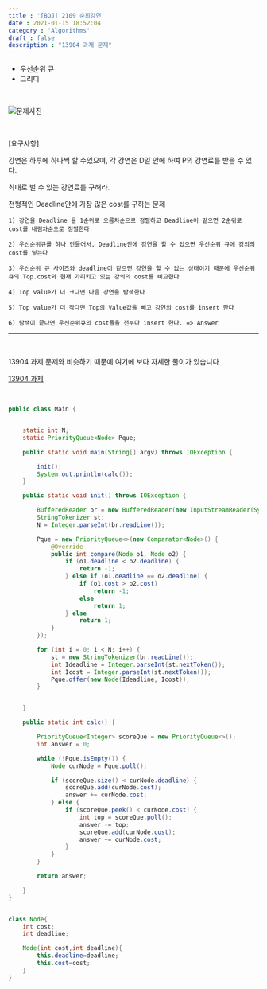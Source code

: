 ```yaml
---
title : '[BOJ] 2109 순회강연'
date : 2021-01-15 18:52:04
category : 'Algorithms'
draft : false
description : "13904 과제 문제"
---
```


* 우선순위 큐
* 그리디

<br/>

![문제사진](https://user-images.githubusercontent.com/57346393/104706348-4f112c80-575e-11eb-8f51-e10e31cadd6e.png)

<br/>

[요구사항]

강연은 하루에 하나씩 할 수있으며, 각 강연은 D일 안에 하여 P의 강연료를 받을 수 있다.

최대로 벌 수 있는 강연료를 구해라.


전형적인 Deadline안에 가장 많은 cost를 구하는 문제

```
1) 강연을 Deadline 을 1순위로 오름차순으로 정렬하고 Deadline이 같으면 2순위로 cost를 내림차순으로 정렬한다

2) 우선순위큐를 하나 만들어서, Deadline안에 강연을 할 수 있으면 우선순위 큐에 강의의 cost를 넣는다

3) 우선순위 큐 사이즈와 deadline이 같으면 강연을 할 수 없는 상태이기 때문에 우선순위큐의 Top.cost와 현재 가리키고 있는 강의의 cost를 비교한다

4) Top value가 더 크다면 다음 강연을 탐색한다

5) Top value가 더 작다면 Top의 Value값을 빼고 강연의 cost를 insert 한다

6) 탐색이 끝나면 우선순위큐의 cost들을 전부다 insert 한다. => Answer
```

---
<br/>

13904 과제 문제와 비슷하기 때문에 여기에 보다 자세한 풀이가 있습니다

[13904 과제](https://chmook.netlify.app/Algorithms/[BOJ]%2013904%20%EA%B3%BC%EC%A0%9C/)

<br/>


```java
public class Main {


    static int N;
    static PriorityQueue<Node> Pque;

    public static void main(String[] argv) throws IOException {

        init();
        System.out.println(calc());
    }

    public static void init() throws IOException {

        BufferedReader br = new BufferedReader(new InputStreamReader(System.in));
        StringTokenizer st;
        N = Integer.parseInt(br.readLine());

        Pque = new PriorityQueue<>(new Comparator<Node>() {
            @Override
            public int compare(Node o1, Node o2) {
                if (o1.deadline < o2.deadline) {
                    return -1;
                } else if (o1.deadline == o2.deadline) {
                    if (o1.cost > o2.cost)
                        return -1;
                    else
                        return 1;
                } else
                    return 1;
            }
        });

        for (int i = 0; i < N; i++) {
            st = new StringTokenizer(br.readLine());
            int Ideadline = Integer.parseInt(st.nextToken());
            int Icost = Integer.parseInt(st.nextToken());
            Pque.offer(new Node(Ideadline, Icost));
        }


    }

    public static int calc() {

        PriorityQueue<Integer> scoreQue = new PriorityQueue<>();
        int answer = 0;

        while (!Pque.isEmpty()) {
            Node curNode = Pque.poll();

            if (scoreQue.size() < curNode.deadline) {
                scoreQue.add(curNode.cost);
                answer += curNode.cost;
            } else {
                if (scoreQue.peek() < curNode.cost) {
                    int top = scoreQue.poll();
                    answer -= top;
                    scoreQue.add(curNode.cost);
                    answer += curNode.cost;
                }
            }
        }

        return answer;

    }
}


class Node{
    int cost;
    int deadline;

    Node(int cost,int deadline){
        this.deadline=deadline;
        this.cost=cost;
    }
}

```